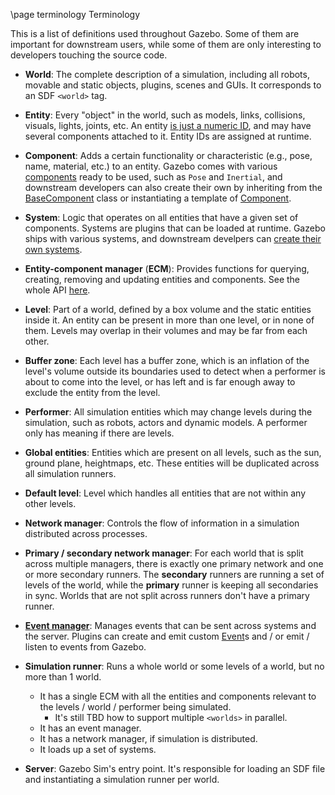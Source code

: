 \page terminology Terminology

This is a list of definitions used throughout Gazebo. Some of them
are important for downstream users, while some of them are only interesting
to developers touching the source code.

* **World**: The complete description of a simulation, including all robots,
    movable and static objects, plugins, scenes and GUIs. It corresponds to
    an SDF `<world>` tag.

* **Entity**: Every "object" in the world, such as models, links,
    collisions, visuals, lights, joints, etc.
    An entity [is just a numeric ID](namespacegz_1_1sim.html#ad83694d867b0e3a9446b535b5dfd208d),
    and may have several components attached to it. Entity IDs are assigned
    at runtime.

* **Component**: Adds a certain functionality or characteristic (e.g., pose,
    name, material, etc.) to an entity.
    Gazebo comes with various
    [components](namespacegz_1_1sim_1_1components.html)
    ready to be used, such as `Pose` and `Inertial`, and downstream developers
    can also create their own by inheriting from the
    [BaseComponent](classgz_1_1sim_1_1components_1_1BaseComponent.html)
    class or instantiating a template of
    [Component](classgz_1_1sim_1_1components_1_1Component.html).

* **System**: Logic that operates on all entities that have a given set of
    components. Systems are plugins that can be loaded at runtime.
    Gazebo ships with various systems, and downstream develpers can
    [create their own systems](createsystemplugins.html).

* **Entity-component manager** (**ECM**): Provides functions for
    querying, creating, removing and updating entities and components.
    See the whole API
    [here](classgz_1_1sim_1_1EntityComponentManager.html).

* **Level**: Part of a world, defined by a box volume and the static entities
    inside it. An entity can be present in more than one level, or in none of
    them. Levels may overlap in their volumes and may be far from each other.

* **Buffer zone**: Each level has a buffer zone, which is an inflation of the
    level's volume outside its boundaries used to detect when a performer
    is about to come into the level, or has left and is far enough away to
    exclude the entity from the level.

* **Performer**: All simulation entities which may change levels during the
    simulation, such as robots, actors and dynamic models. A performer only
    has meaning if there are levels.

* **Global entities**: Entities which are present on all levels, such as the
    sun, ground plane, heightmaps, etc. These entities will be duplicated
    across all simulation runners.

* **Default level**: Level which handles all entities that are not within
    any other levels.

* **Network manager**: Controls the flow of information in a simulation
    distributed across processes.

* **Primary / secondary network manager**: For each world that is split
    across multiple managers, there is exactly one primary network and one or more
    secondary runners. The **secondary** runners are running a set of levels of
    the world, while the **primary** runner is keeping all secondaries in sync.
    Worlds that are not split across runners don't have a primary runner.

* **[Event manager](classgz_1_1sim_1_1EventManager.html)**:
    Manages events that can be sent across systems and the server. Plugins can
    create and emit custom
    [Event](https://gazebosim.org/api/common/3.0/classgz_1_1common_1_1Event.html)s
    and / or emit / listen to events from Gazebo.

* **Simulation runner**: Runs a whole world or some levels of a world, but no
    more than 1 world.
    * It has a single ECM with all the entities and components
      relevant to the levels / world / performer being simulated.
        * It's still TBD how to support multiple `<worlds>` in parallel.
    * It has an event manager.
    * It has a network manager, if simulation is distributed.
    * It loads up a set of systems.

* **Server**: Gazebo Sim's entry point. It's responsible for loading an
    SDF file and instantiating a simulation runner per world.
